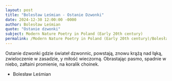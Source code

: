 ```yaml
---
layout: post
title: "Bolesław Leśmian - Ostanie Dzwonki"
date: 2024-12-30 12:00:00 -0000
author: Bolesław Leśmian
quote: "Ostanie dzwonki"
subject: Modern Nature Poetry in Poland (Early 20th century)
permalink: /Modern Nature Poetry in Poland (Early 20th century)/Bolesław Leśmian/Bolesław Leśmian - Ostanie Dzwonki
---
```


Ostanie dzwonki
gdzie świateł dzwonnic,
powstają, znowu
krążą nad łąką,
zwieloczenie w zasadzie,
y miłość wieczorną.
Obrastając pasmo,
spadnie w niebo,
załtaini promienie,
na koralik choinek.

- Bolesław Leśmian
